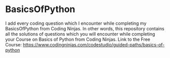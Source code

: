 # BasicsOfPython
I add every coding question which I encounter while completing my BasicsOfPython from Coding Ninjas.
In other words, this repository contains all the solutions of questions which you will encounter while completing your Course on Basics of Python from Coding Ninjas.
Link to the Free Course: https://www.codingninjas.com/codestudio/guided-paths/basics-of-python
